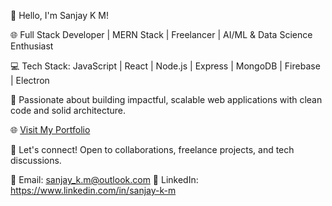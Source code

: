 👋 Hello, I'm Sanjay K M!

🌐 Full Stack Developer | MERN Stack | Freelancer | AI/ML & Data Science Enthusiast

💻 Tech Stack: JavaScript | React | Node.js | Express | MongoDB | Firebase | Electron

🚀 Passionate about building impactful, scalable web applications with clean code and solid architecture.

🌐 [Visit My Portfolio](https://sanjaykm.com)

🤝 Let's connect! Open to collaborations, freelance projects, and tech discussions.

📧 Email: sanjay_k.m@outlook.com 
🔗 LinkedIn: https://www.linkedin.com/in/sanjay-k-m

